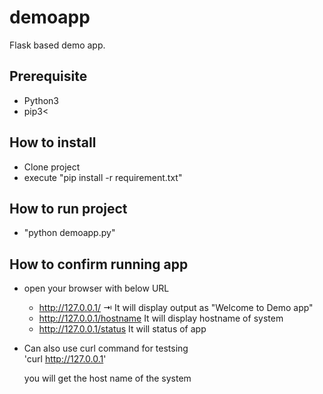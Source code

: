 # demoapp
Flask based demo app.

## Prerequisite
 - Python3
 - pip3<

## How to install
- Clone project 
- execute "pip install -r requirement.txt"

## How to run project 
- "python demoapp.py"

## How to confirm running app
- open your browser with below URL <br />
    - http://127.0.0.1/           ⇥ It will display output as "Welcome to Demo app" <br />
    - http://127.0.0.1/hostname    It will display hostname of system <br />
    - http://127.0.0.1/status      It will status of app <br />

- Can also use curl command for testsing<br />
  'curl http://127.0.0.1'

    you will get the host name of the system 
       
       

